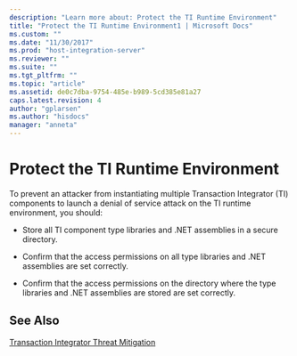 ```yaml
---
description: "Learn more about: Protect the TI Runtime Environment"
title: "Protect the TI Runtime Environment1 | Microsoft Docs"
ms.custom: ""
ms.date: "11/30/2017"
ms.prod: "host-integration-server"
ms.reviewer: ""
ms.suite: ""
ms.tgt_pltfrm: ""
ms.topic: "article"
ms.assetid: de0c7dba-9754-485e-b989-5cd385e81a27
caps.latest.revision: 4
author: "gplarsen"
ms.author: "hisdocs"
manager: "anneta"
---
```

# Protect the TI Runtime Environment
To prevent an attacker from instantiating multiple Transaction Integrator (TI) components to launch a denial of service attack on the TI runtime environment, you should:  
  
-   Store all TI component type libraries and .NET assemblies in a secure directory.  
  
-   Confirm that the access permissions on all type libraries and .NET assemblies are set correctly.  
  
-   Confirm that the access permissions on the directory where the type libraries and .NET assemblies are stored are set correctly.  
  
## See Also  
 [Transaction Integrator Threat Mitigation](../core/transaction-integrator-threat-mitigation2.md)
